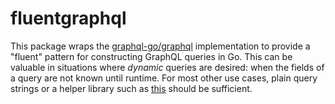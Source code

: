 # fluentgraphql

This package wraps the [graphql-go/graphql](https://github.com/graphql-go/graphql) implementation to provide a "fluent" pattern for constructing GraphQL queries in Go.
This can be valuable in situations where *dynamic* queries are desired: when the fields of a query are not known until runtime.
For most other use cases, plain query strings or a helper library such as [this](https://github.com/shurcooL/graphql) should be sufficient.
